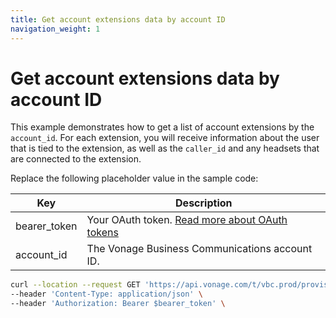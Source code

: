 ```yaml
---
title: Get account extensions data by account ID
navigation_weight: 1
---
```


# Get account extensions data by account ID

This example demonstrates how to get a list of account extensions by the `account_id`. For each extension, you will receive information about the user that is tied to the extension, as well as the `caller_id` and any headsets that are connected to the extension.

Replace the following placeholder value in the sample code:

| Key | Description |
| --- | ----------- |
| bearer_token      | Your OAuth token. [Read more about OAuth tokens](/getting-started/create-an-access-token) |
| account_id        | The Vonage Business Communications account ID. |

``` bash
curl --location --request GET 'https://api.vonage.com/t/vbc.prod/provisioning/v1/api/accounts/$account_id/extensions' \
--header 'Content-Type: application/json' \
--header 'Authorization: Bearer $bearer_token' \
```

